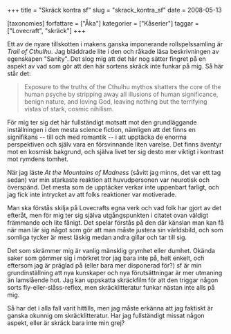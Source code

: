 +++
title = "Skräck kontra sf"
slug = "skrack_kontra_sf"
date = 2008-05-13

[taxonomies]
forfattare = ["Åka"]
kategorier = ["Kåserier"]
taggar = ["Lovecraft", "skräck"]
+++

Ett av de nyare tillskotten i makens ganska imponerande rollspelssamling är <em>Trail of Cthulhu</em>. Jag bläddrade lite i den och råkade läsa beskrivningen av egenskapen "Sanity". Det slog mig att det här nog sätter fingret på en aspekt av vad som gör att den här sortens skräck inte funkar på mig. Så här står det:
<blockquote>Exposure to the truths of the Cthulhu mythos shatters the core of the human psyche by stripping away all illusions of human significance, benign nature, and loving God, leaving nothing but the terrifying vistas  of stark, cosmic nihilism.</blockquote>
För mig ter sig det här fullständigt motsatt mot den grundläggande inställningen i den mesta science fiction, nämligen att det finns en signifikans -- till och med romantik -- i att upptäcka de enorma perspektiven och själv vara en försvinnande liten varelse. Det finns äventyr mot en kosmisk bakgrund, och själva livet ter sig desto mer viktigt i kontrast mot rymdens tomhet.

När jag läste <em>At the Mountains of Madness</em> (såvitt  jag minns, det var ett tag sedan) var min starkaste reaktion att huvudpersonen var neurotisk och överspänd. Det mesta som de upptäcker verkar inte uppenbart farligt, och jag fick inte intrycket av att folks reaktioner var motiverade.

Man ska förstås skilja på Lovecrafts egna verk och vad folk har gjort av det efteråt, men för mig ter sig själva utgångspunkten i citatet ovan väldigt främmande och lite fånigt. Det spelar förstås på den där känslan man kan få när man lär sig något som gör att man måste justera sin världsbild, och som somliga tycker är mest läskig medan andra gillar och tar till sig.

Det som skrämmer mig är vanlig mänsklig grymhet eller dumhet. Okända saker som gömmer sig i mörkret tror jag bara inte på, helt enkelt, och eftersom jag är präglad på (eller bara mer disponerad för?) sf är min grundinställning att nya kunskaper och nya förutsättningar är mer utmaning än lamslående hot. Jag kan uppskatta skräckfilm för att den triggar någon sorts fly-eller-slåss-reflex, men skräcklitteratur funkar nästan inte alls på mig.

Så har det i alla fall varit hittills, men jag måste erkänna att jag faktiskt är ganska okunnig om skräcklitteratur. Har jag fullständigt missat någon aspekt, eller är skräck bara inte min grej?

